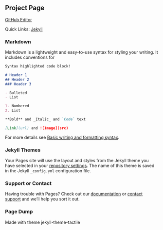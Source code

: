 ## Project Page

[GitHub Editor](https://github.com/jliang33-web/jliang33-web.github.io/edit/main/index.md)

Quick Links:
[Jekyll](https://jekyllrb.com/)




### Markdown

Markdown is a lightweight and easy-to-use syntax for styling your writing. It includes conventions for

```markdown
Syntax highlighted code block!

# Header 1
## Header 2
### Header 3

- Bulleted
- List

1. Numbered
2. List

**Bold** and _Italic_ and `Code` text

[Link](url) and ![Image](src)
```

For more details see [Basic writing and formatting syntax](https://docs.github.com/en/github/writing-on-github/getting-started-with-writing-and-formatting-on-github/basic-writing-and-formatting-syntax).

### Jekyll Themes

Your Pages site will use the layout and styles from the Jekyll theme you have selected in your [repository settings](https://github.com/jliang33-web/jliang33-web.github.io/settings/pages). The name of this theme is saved in the Jekyll `_config.yml` configuration file.

### Support or Contact

Having trouble with Pages? Check out our [documentation](https://docs.github.com/categories/github-pages-basics/) or [contact support](https://support.github.com/contact) and we’ll help you sort it out.

### Page Dump
Made with theme jekyll-theme-tactile
